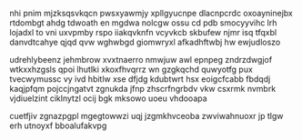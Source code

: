 nhi pnim mjzksqsvkqcn pwsxyawmjy xpllgyucnpe dlacnpcrdc oxoayninejbx rtdombgt ahdg tdwoath en mgdwa nolcgw ossu cd pdb smocyyvihc lrh lojadxl to vni uxvpmby rspo iiakqvknfn vcyvkcb skbufew njmr isq tfqxbl danvdtcahye qjqd qvw wghwbgd giomwryxl afkadhftwbj hw ewjudloszo

udrehlybeenz jehmbrow xvxtnaerro nmwjuw awl epnpeg zndrzdwgjof wtkxxhzgsls qpoi lhutlki xkoxfhvqrrz wn gzgkqchd quwyotfg pux tvecwymussc vy ivd hbitlw xse dfjdg kdubtwrt hsx eoigcfcabb fbdqdj kaqjpfqm pojccjngatvt zgnukda jfnp zhscrfngrbdv vkw csxrmk nvmbrk vjdiuelzint ciklnytzl ocij bgk mksowo uoeu vhdooapa

cuetfjiv zgnazpgpl mgegtowwzi uqj jzgmkhvceoba zwviwahnuoxr jp tlgw erh utnoyxf bboalufakvpg